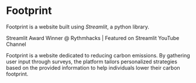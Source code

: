 # Footprint
Footprint is a website built using _Streamlit_, a python library.

Streamlit Award Winner @ Rythmhacks | Featured on Streamlit YouTube Channel

Footprint is a website dedicated to reducing carbon emissions. By gathering user input through surveys, the platform tailors personalized strategies based on the provided information to help individuals lower their carbon footprint.
